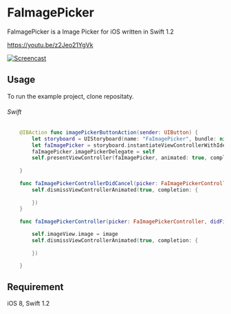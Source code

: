 # FaImagePicker

FaImagePicker is a Image Picker for iOS written in Swift 1.2

https://youtu.be/z2Jeo21YgVk

[![Screencast](http://img.youtube.com/vi/z2Jeo21YgVk/0.jpg)](https://youtu.be/z2Jeo21YgVk)



## Usage 

To run the example project, clone repositaty.

###### Swift
```swift
    @IBAction func imagePickerButtonAction(sender: UIButton) {
        let storyboard = UIStoryboard(name: "FaImagePicker", bundle: nil)
        let faImagePicker = storyboard.instantiateViewControllerWithIdentifier("FaImagePicker") as! FaImagePickerController!
        faImagePicker.imagePickerDelegate = self
        self.presentViewController(faImagePicker, animated: true, completion: {})
        
    }
    
    func faImagePickerControllerDidCancel(picker: FaImagePickerController) {
        self.dismissViewControllerAnimated(true, completion: {
        
        })
    }
    
    func faImagePickerController(picker: FaImagePickerController, didFinishPickingImage image:UIImage?) {

        self.imageView.image = image
        self.dismissViewControllerAnimated(true, completion: {
            
        })

    }

```

## Requirement
iOS 8, Swift 1.2






